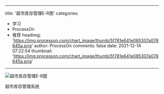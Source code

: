 
---
title: '超市库存管理E-R图'
categories: 
 - 学习
 - ProcessOn
 - 推荐
headimg: 'https://img.processon.com/chart_image/thumb/5f781e641e085307a078645a.png'
author: ProcessOn
comments: false
date: 2021-12-14 07:22:54
thumbnail: 'https://img.processon.com/chart_image/thumb/5f781e641e085307a078645a.png'
---

<div>   
<img class="thumb" alt="超市库存管理E-R图" src="https://img.processon.com/chart_image/thumb/5f781e641e085307a078645a.png" referrerpolicy="no-referrer">
<p>超市库存管理系统</p>  
</div>
            